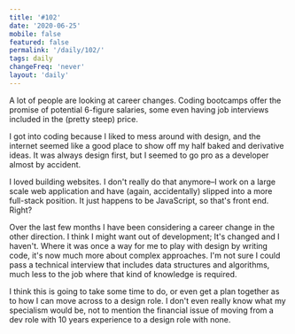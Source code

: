 ```yaml
---
title: '#102'
date: '2020-06-25'
mobile: false
featured: false
permalink: '/daily/102/'
tags: daily
changeFreq: 'never'
layout: 'daily'
---
```


A lot of people are looking at career changes. Coding bootcamps offer the promise of potential 6-figure salaries, some even having job interviews included in the (pretty steep) price.

I got into coding because I liked to mess around with design, and the internet seemed like a good place to show off my half baked and derivative ideas. It was always design first, but I seemed to go pro as a developer almost by accident.

I loved building websites. I don't really do that anymore–I work on a large scale web application and have (again, accidentally) slipped into a more full-stack position. It just happens to be JavaScript, so that's front end. Right?

Over the last few months I have been considering a career change in the other direction. I think I might want out of development; It's changed and I haven't. Where it was once a way for me to play with design by writing code, it's now much more about complex approaches. I'm not sure I could pass a technical interview that includes data structures and algorithms, much less to the job where that kind of knowledge is required.

I think this is going to take some time to do, or even get a plan together as to how I can move across to a design role. I don't even really know what my specialism would be, not to mention the financial issue of moving from a dev role with 10 years experience to a design role with none.
